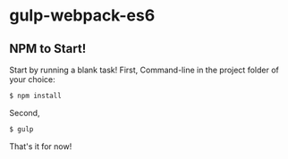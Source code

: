 # gulp-webpack-es6

## NPM to Start!

Start by running a blank task!
First, Command-line in the project folder of your choice:
```sh
$ npm install
```

Second,
```sh
$ gulp
```

That's it for now!


